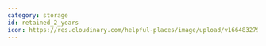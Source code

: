 ```yaml
---
category: storage
id: retained_2_years
icon: https://res.cloudinary.com/helpful-places/image/upload/v1664832795/dtpr-icons/retention/yes_nudvht.svg
---
```

